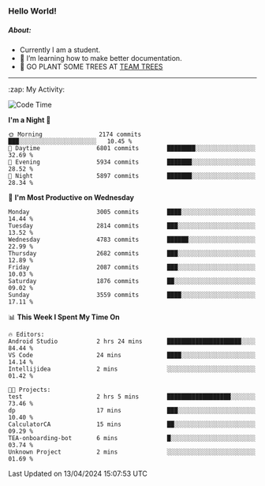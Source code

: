 ### Hello World!

##### About:
- Currently I am a student.
- 🌱 I’m learning how to make better documentation.
- 🌱 GO PLANT SOME TREES AT [TEAM TREES](https://teamtrees.org/)

---
  <summary>:zap: My Activity:</summary>
  
<!--START_SECTION:waka-->
![Code Time](http://img.shields.io/badge/Code%20Time-1%2C314%20hrs%2038%20mins-blue)

**I'm a Night 🦉** 

```text
🌞 Morning                2174 commits        ███░░░░░░░░░░░░░░░░░░░░░░   10.45 % 
🌆 Daytime                6801 commits        ████████░░░░░░░░░░░░░░░░░   32.69 % 
🌃 Evening                5934 commits        ███████░░░░░░░░░░░░░░░░░░   28.52 % 
🌙 Night                  5897 commits        ███████░░░░░░░░░░░░░░░░░░   28.34 % 
```
📅 **I'm Most Productive on Wednesday** 

```text
Monday                   3005 commits        ████░░░░░░░░░░░░░░░░░░░░░   14.44 % 
Tuesday                  2814 commits        ███░░░░░░░░░░░░░░░░░░░░░░   13.52 % 
Wednesday                4783 commits        ██████░░░░░░░░░░░░░░░░░░░   22.99 % 
Thursday                 2682 commits        ███░░░░░░░░░░░░░░░░░░░░░░   12.89 % 
Friday                   2087 commits        ███░░░░░░░░░░░░░░░░░░░░░░   10.03 % 
Saturday                 1876 commits        ██░░░░░░░░░░░░░░░░░░░░░░░   09.02 % 
Sunday                   3559 commits        ████░░░░░░░░░░░░░░░░░░░░░   17.11 % 
```


📊 **This Week I Spent My Time On** 

```text
🔥 Editors: 
Android Studio           2 hrs 24 mins       █████████████████████░░░░   84.44 % 
VS Code                  24 mins             ████░░░░░░░░░░░░░░░░░░░░░   14.14 % 
Intellijidea             2 mins              ░░░░░░░░░░░░░░░░░░░░░░░░░   01.42 % 

🐱‍💻 Projects: 
test                     2 hrs 5 mins        ██████████████████░░░░░░░   73.46 % 
dp                       17 mins             ███░░░░░░░░░░░░░░░░░░░░░░   10.40 % 
CalculatorCA             15 mins             ██░░░░░░░░░░░░░░░░░░░░░░░   09.29 % 
TEA-onboarding-bot       6 mins              █░░░░░░░░░░░░░░░░░░░░░░░░   03.74 % 
Unknown Project          2 mins              ░░░░░░░░░░░░░░░░░░░░░░░░░   01.69 % 
```


 Last Updated on 13/04/2024 15:07:53 UTC
<!--END_SECTION:waka-->
